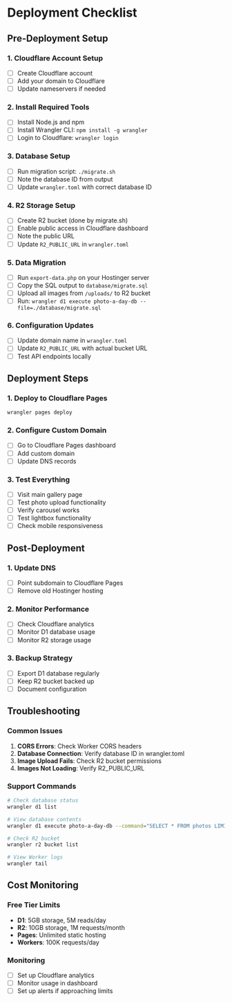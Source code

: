 # Deployment Checklist

## Pre-Deployment Setup

### 1. Cloudflare Account Setup
- [ ] Create Cloudflare account
- [ ] Add your domain to Cloudflare
- [ ] Update nameservers if needed

### 2. Install Required Tools
- [ ] Install Node.js and npm
- [ ] Install Wrangler CLI: `npm install -g wrangler`
- [ ] Login to Cloudflare: `wrangler login`

### 3. Database Setup
- [ ] Run migration script: `./migrate.sh`
- [ ] Note the database ID from output
- [ ] Update `wrangler.toml` with correct database ID

### 4. R2 Storage Setup
- [ ] Create R2 bucket (done by migrate.sh)
- [ ] Enable public access in Cloudflare dashboard
- [ ] Note the public URL
- [ ] Update `R2_PUBLIC_URL` in `wrangler.toml`

### 5. Data Migration
- [ ] Run `export-data.php` on your Hostinger server
- [ ] Copy the SQL output to `database/migrate.sql`
- [ ] Upload all images from `/uploads/` to R2 bucket
- [ ] Run: `wrangler d1 execute photo-a-day-db --file=./database/migrate.sql`

### 6. Configuration Updates
- [ ] Update domain name in `wrangler.toml`
- [ ] Update `R2_PUBLIC_URL` with actual bucket URL
- [ ] Test API endpoints locally

## Deployment Steps

### 1. Deploy to Cloudflare Pages
```bash
wrangler pages deploy
```

### 2. Configure Custom Domain
- [ ] Go to Cloudflare Pages dashboard
- [ ] Add custom domain
- [ ] Update DNS records

### 3. Test Everything
- [ ] Visit main gallery page
- [ ] Test photo upload functionality
- [ ] Verify carousel works
- [ ] Test lightbox functionality
- [ ] Check mobile responsiveness

## Post-Deployment

### 1. Update DNS
- [ ] Point subdomain to Cloudflare Pages
- [ ] Remove old Hostinger hosting

### 2. Monitor Performance
- [ ] Check Cloudflare analytics
- [ ] Monitor D1 database usage
- [ ] Monitor R2 storage usage

### 3. Backup Strategy
- [ ] Export D1 database regularly
- [ ] Keep R2 bucket backed up
- [ ] Document configuration

## Troubleshooting

### Common Issues
1. **CORS Errors**: Check Worker CORS headers
2. **Database Connection**: Verify database ID in wrangler.toml
3. **Image Upload Fails**: Check R2 bucket permissions
4. **Images Not Loading**: Verify R2_PUBLIC_URL

### Support Commands
```bash
# Check database status
wrangler d1 list

# View database contents
wrangler d1 execute photo-a-day-db --command="SELECT * FROM photos LIMIT 5"

# Check R2 bucket
wrangler r2 bucket list

# View Worker logs
wrangler tail
```

## Cost Monitoring

### Free Tier Limits
- **D1**: 5GB storage, 5M reads/day
- **R2**: 10GB storage, 1M requests/month
- **Pages**: Unlimited static hosting
- **Workers**: 100K requests/day

### Monitoring
- [ ] Set up Cloudflare analytics
- [ ] Monitor usage in dashboard
- [ ] Set up alerts if approaching limits
